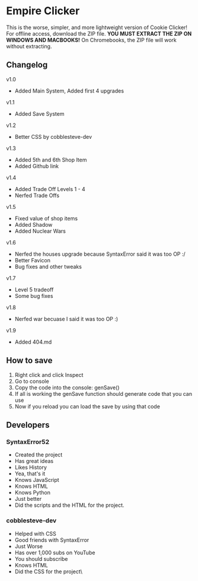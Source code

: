 # Empire Clicker
This is the worse, simpler, and more lightweight version of Cookie Clicker! For offline access, download the ZIP file. <b>YOU MUST EXTRACT THE ZIP ON WINDOWS AND MACBOOKS!</b> On Chromebooks, the ZIP file will work without extracting.


## Changelog
v1.0 
- Added Main System, Added first 4 upgrades

v1.1 
- Added Save System

v1.2
- Better CSS by cobblesteve-dev

v1.3
- Added 5th and 6th Shop Item
- Added Github link

v1.4
- Added Trade Off Levels 1 - 4
- Nerfed Trade Offs

v1.5
- Fixed value of shop items
- Added Shadow
- Added Nuclear Wars

v1.6
- Nerfed the houses upgrade because SyntaxError said it was too OP :/
- Better Favicon
- Bug fixes and other tweaks

v1.7
- Level 5 tradeoff
- Some bug fixes

v1.8
- Nerfed war becuase I said it was too OP :)

v1.9
- Added 404.md
## How to save
1. Right click and click Inspect
2. Go to console
3. Copy the code into the console: genSave()
4. If all is working the genSave function should generate code that you can use
5. Now if you reload you can load the save by using that code

## Developers

### SyntaxError52
- Created the project
- Has great ideas
- Likes History
- Yea, that's it
- Knows JavaScript
- Knows HTML
- Knows Python
- Just better
- Did the scripts and the HTML for the project.

### cobblesteve-dev
- Helped with CSS
- Good friends with SyntaxError
- Just Worse
- Has over 1,000 subs on YouTube
- You should subscribe
- Knows HTML
- Did the CSS for the project\
